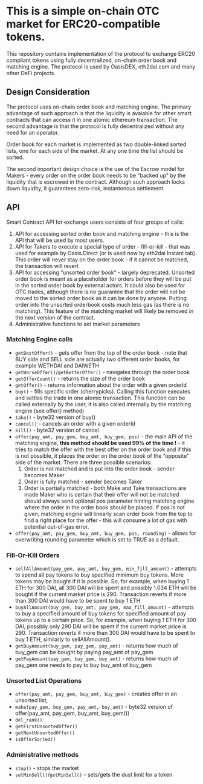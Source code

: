 # This is a simple on-chain OTC market for ERC20-compatible tokens.

This repository contains implementation of the protocol to exchange ERC20 compliant tokens using fully decentralized, on-chain order book and matching engine. The protocol is used by OasisDEX, eth2dai.com and many other DeFi projects. 

## Design Consideration

The protocol uses on-chain order book and matching engine. The primary advantage of such approach is that the liquidity is avaiable for other smart contracts that can access it in one atomic ethereum transaction. The second advantage is that the protocol is fully decentralized without any need for an operator. 

Order book for each market is implemented as two double-linked sorted lists, one for each side of the market. At any one time the list should be sorted. 

The second important design choice is the use of the Escrow model for Makers - every order on the order book needs to be "backed up" by the liquidity that is escrowed in the contract. Although such approach locks down liquidity, it guarantees zero-risk, instantenous settlement. 

## API

Smart Contract API for exchange users consists of four groups of calls:

1. API for accessing sorted order book and matching engine - this is the API that will be used by most users. 
2. API for Takers to execute a special type of order - fill-or-kill - that was used for example by Oasis.Direct (or is used now by eth2dai Instant tab). This order will never stay on the order book - if it cannot be matched, the transaction will revert
3. API for accessing “unsorted order book” - largely deprecated. Unsorted order book is meant as a placeholder for orders before they will be put in the sorted order book by external actors. It could also be used for OTC trades, although there is no guarantee that the order will not be moved to the sorted order book as it can be done by anyone. Putting order into the unsorted orderbook costs much less gas (as there is no matching). This feature of the matching market will likely be removed in the next version of the contract. 
4. Administrative functions to set market parameters

### Matching Engine calls

* `getBestOffer()` - gets offer from the top of the order book - note that BUY side and SELL side are actually two different order books, for example WETHDAI and DAIWETH
* `getWorseOffer()`/`getBetterOffer()` - navigates through the order book
* `getOfferCount()` - returns the size of the order book
* `getOffer()` - returns information about the order with a given orderId 
* `buy()` - fills specific order (cherrypicks). Calling this function executes and settles the trade in one atomic transaction. This function can be called externally by the user, it is also called internally by the matching engine (see offer() method)
* `take()` - byte32 version of buy()
* `cancel()` - cancels an order with a given orderId
* `kill()` - byte32 version of cancel
* `offer(pay_amt, pay_gem, buy_amt, buy_gem, pos)` - the main API of the matching engine, **this method should be used 99% of the time !** - it tries to match the offer with the best offer on the order book and if this is not possible, it places the order on the order book of the “opposite” side of the market. There are three possible scenarios:
  1. Order is not matched and is put into the order book - sender becomes Maker
  2. Order is fully matched - sender becomes Taker
  3. Order is partially matched - both Make and Take transactions are made
Maker who is certain that their offer will not be matched should always send optional pos parameter hinting matching engine where the order in the order book should be placed. If pos is not given, matching engine will linearly scan order book from the top to find a right place for the offer - this will consume a lot of gas with potential out-of-gas error.
* `offer(pay_amt, pay_gem, buy_amt, buy_gem, pos, rounding)` - allows for overwriting rounding parameter which is set to TRUE as a default. 

### Fill-Or-Kill Orders
* `sellAllAmount(pay_gem, pay_amt, buy_gem, min_fill_amount)` - attempts to spend all pay tokens to buy specified minimum buy tokens. More tokens may be bought if it is possible. So, for example, when buying 1 ETH for 300 DAI, all 300 DAI will be spent and possibly 1.034 ETH will be bought if the current market price is 290. Transaction reverts if more than 300 DAI would have to be spent to buy 1 ETH
* `buyAllAmount(buy_gem, buy_amt, pay_gem, max_fill_amount)` - attempts to buy a specified amount of buy tokens for specified amount of pay tokens up to a certain price. So, for example, when buying 1 ETH for 300 DAI, possibly only 290 DAI will be spent if the current market price is 290. Transaction reverts if more than 300 DAI would have to be spent to buy 1 ETH, similarly to sellAllAmount().  
* `getBuyAmount(buy_gem, pay_gem, pay_amt)` - returns how much of buy_gem can be bought by paying pay_amt of pay_gem
* `getPayAmount(pay_gem, buy_gem, buy_amt)` - returns how much of pay_gem one needs to pay to buy buy_amt of buy_gem

### Unsorted List Operations
* `offer(pay_amt, pay_gem, buy_amt, buy_gem)` - creates offer in an unsorted list, 
* `make(pay_gem, buy_gem, pay_amt, buy_amt)` - byte32 version of offer(pay_amt, pay_gem, buy_amt, buy_gem()) 
* `del_rank()`
* `getFirstUnsortedOffer()`
* `getNextUnsortedOffer()`
* `isOfferSorted()`

### Administrative methods
* `stop()` - stops the market
* `setMinSell()`/`getMinSell()` - sets/gets the dust limit for a token 

